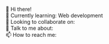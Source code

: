 👋 Hi there!<br>
🌱 Currently learning: Web development<br>
🤝 Looking to collaborate on: <br>
💬 Talk to me about: <br>
📫 How to reach me:<br>
